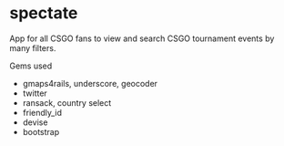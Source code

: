 # spectate

App for all CSGO fans to view and search CSGO tournament events by many filters.

Gems used
- gmaps4rails, underscore, geocoder
- twitter
- ransack, country select
- friendly_id 
- devise 
- bootstrap

